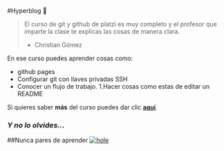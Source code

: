 #Hyperblog 🧡
> El curso de git y github de platzi es muy completo y el profesor que imparte la clase te explicas las cosas de manera clara.
> - Christian Gómez

En ese curso puedes aprender cosas como:
- github pages
- Configurar git con llaves privadas SSH
- Conocer un flujo de trabajo.
1.Hacer cosas como estas de editar un README

Si quieres saber **más** del curso puedes dar clic [**aquí**](https://platzi.com/clases/git-github/ "aquí").

### _Y no lo olvides..._
##Nunca pares de aprender
[![hole](https://i.imgur.com/1tBszdu.jpg "hole")](https://i.imgur.com/1tBszdu.jpg "hole")
